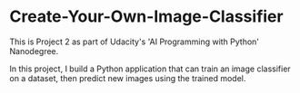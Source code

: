 # Create-Your-Own-Image-Classifier
This is Project 2 as part of Udacity's 'AI Programming with Python' Nanodegree.


In this project, I build a Python application that can train an image classifier on a dataset, then predict new images using the trained model.
